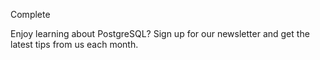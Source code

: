 Complete

Enjoy learning about PostgreSQL? Sign up for our newsletter and get the latest tips from us each month.